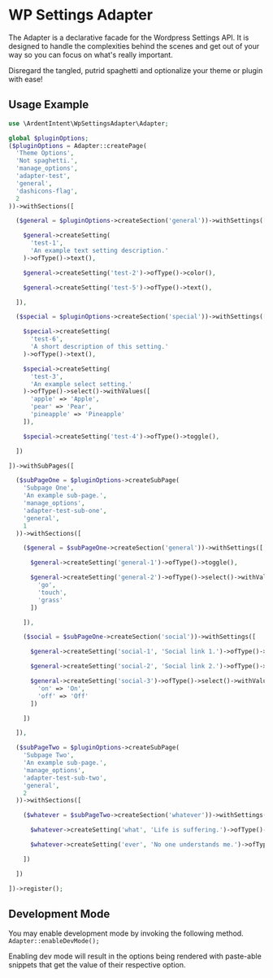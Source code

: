 # WP Settings Adapter

The Adapter is a declarative facade for the Wordpress Settings API. It is designed to handle the complexities behind the scenes and get out of your way so you can focus on what's really important.

Disregard the tangled, putrid spaghetti and optionalize your theme or plugin with ease!

## Usage Example

```php
use \ArdentIntent\WpSettingsAdapter\Adapter;

global $pluginOptions;
($pluginOptions = Adapter::createPage(
  'Theme Options',
  'Not spaghetti.',
  'manage_options',
  'adapter-test',
  'general',
  'dashicons-flag',
  2
))->withSections([

  ($general = $pluginOptions->createSection('general'))->withSettings([

    $general->createSetting(
      'test-1',
      'An example text setting description.'
    )->ofType()->text(),

    $general->createSetting('test-2')->ofType()->color(),

    $general->createSetting('test-5')->ofType()->text(),

  ]),

  ($special = $pluginOptions->createSection('special'))->withSettings([

    $special->createSetting(
      'test-6',
      'A short description of this setting.'
    )->ofType()->text(),

    $special->createSetting(
      'test-3',
      'An example select setting.'
    )->ofType()->select()->withValues([
      'apple' => 'Apple',
      'pear' => 'Pear',
      'pineapple' => 'Pineapple'
    ]),

    $special->createSetting('test-4')->ofType()->toggle(),

  ])

])->withSubPages([

  ($subPageOne = $pluginOptions->createSubPage(
    'Subpage One',
    'An example sub-page.',
    'manage_options',
    'adapter-test-sub-one',
    'general',
    1
  ))->withSections([

    ($general = $subPageOne->createSection('general'))->withSettings([

      $general->createSetting('general-1')->ofType()->toggle(),

      $general->createSetting('general-2')->ofType()->select()->withValues([
        'go',
        'touch',
        'grass'
      ])

    ]),

    ($social = $subPageOne->createSection('social'))->withSettings([

      $general->createSetting('social-1', 'Social link 1.')->ofType()->text(),

      $general->createSetting('social-2', 'Social link 2.')->ofType()->text(),

      $general->createSetting('social-3')->ofType()->select()->withValues([
        'on' => 'On',
        'off' => 'Off'
      ])

    ])

  ]),

  ($subPageTwo = $pluginOptions->createSubPage(
    'Subpage Two',
    'An example sub-page.',
    'manage_options',
    'adapter-test-sub-two',
    'general',
    2
  ))->withSections([

    ($whatever = $subPageTwo->createSection('whatever'))->withSettings([

      $whatever->createSetting('what', 'Life is suffering.')->ofType()->toggle(),

      $whatever->createSetting('ever', 'No one understands me.')->ofType()->toggle()

    ])

  ])

])->register();

```

## Development Mode

You may enable development mode by invoking the following method. `Adapter::enableDevMode();`

Enabling dev mode will result in the options being rendered with paste-able snippets that get the value of their respective option.
